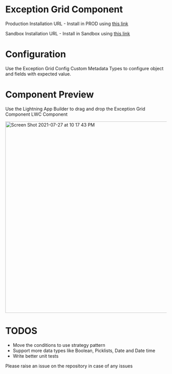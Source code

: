 # Exception Grid Component

Production Installation URL - Install in PROD using [this link](https://login.salesforce.com/packaging/installPackage.apexp?p0=04tB0000000BWOgIAO)

Sandbox Installation URL - Install in Sandbox using [this link](https://test.salesforce.com/packaging/installPackage.apexp?p0=04tB0000000BWOgIAO)

# Configuration

Use the Exception Grid Config Custom Metadata Types to configure object and fields with expected value.

# Component Preview

Use the Lightning App Builder to drag and drop the Exception Grid Component LWC Component

<img width="598" alt="Screen Shot 2021-07-27 at 10 17 43 PM" src="https://user-images.githubusercontent.com/2276156/127254067-6f805555-d4e7-429c-a01b-7176bb8dd5eb.png">

# TODOS

- Move the conditions to use strategy pattern
- Support more data types like Boolean, Picklists, Date and Date time
- Write better unit tests

Please raise an issue on the repository in case of any issues

